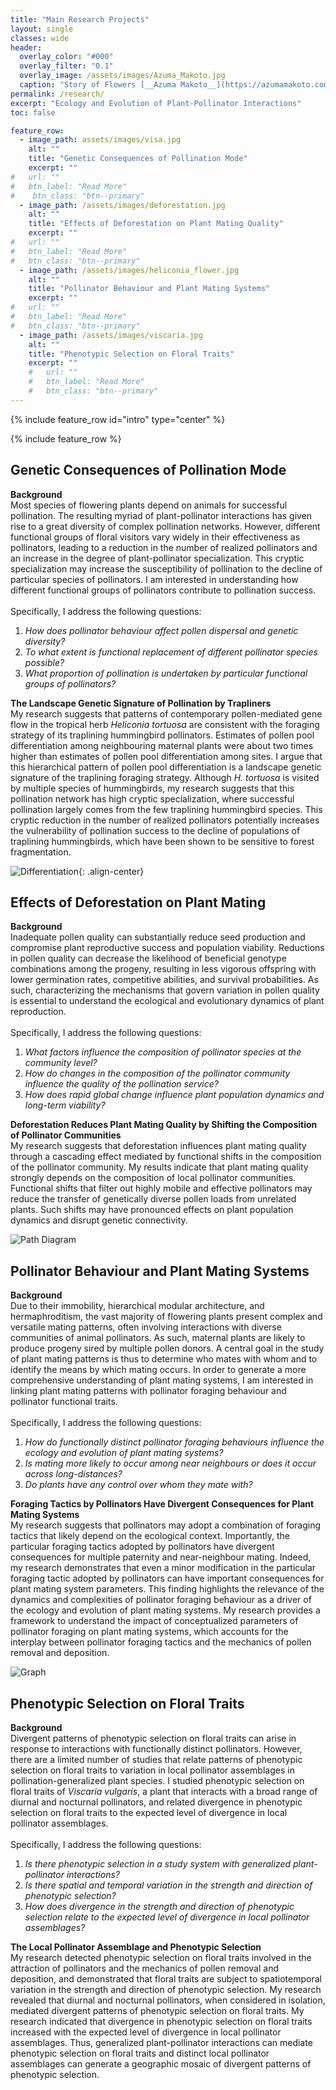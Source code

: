 ```yaml
---
title: "Main Research Projects"
layout: single
classes: wide
header:
  overlay_color: "#000"
  overlay_filter: "0.1"
  overlay_image: /assets/images/Azuma_Makoto.jpg
  caption: "Story of Flowers [__Azuma Makoto__](https://azumamakoto.com/1669/)"
permalink: /research/
excerpt: "Ecology and Evolution of Plant-Pollinator Interactions"
toc: false

feature_row:
  - image_path: assets/images/visa.jpg
    alt: ""
    title: "Genetic Consequences of Pollination Mode"
    excerpt: ""
#   url: ""
#   btn_label: "Read More"
#    btn_class: "btn--primary"
  - image_path: /assets/images/deforestation.jpg
    alt: ""
    title: "Effects of Deforestation on Plant Mating Quality"
    excerpt: ""
#   url: ""
#   btn_label: "Read More"
#   btn_class: "btn--primary"
  - image_path: /assets/images/heliconia_flower.jpg
    alt: ""
    title: "Pollinator Behaviour and Plant Mating Systems"
    excerpt: ""
#   url: ""
#   btn_label: "Read More"
#   btn_class: "btn--primary"
  - image_path: /assets/images/viscaria.jpg
    alt: ""
    title: "Phenotypic Selection on Floral Traits"
    excerpt: ""
    #   url: ""
    #   btn_label: "Read More"
    #   btn_class: "btn--primary"
---
```


{% include feature_row id="intro" type="center" %}

{% include feature_row %}

## Genetic Consequences of Pollination Mode

__Background__
<br>
Most species of flowering plants depend on animals for successful pollination. The resulting myriad of plant-pollinator interactions has given rise to a great diversity of complex pollination networks. However, different functional groups of floral visitors vary widely in their effectiveness as pollinators, leading to a reduction in the number of realized pollinators and an increase in the degree of plant-pollinator specialization. This cryptic specialization may increase the susceptibility of pollination to the decline of particular species of pollinators. I am interested in understanding how different functional groups of pollinators contribute to pollination success.
<br><br>
Specifically, I address the following questions:

1. _How does pollinator behaviour affect pollen dispersal and genetic diversity?_
2. _To what extent is functional replacement of different pollinator species possible?_
3. _What proportion of pollination is undertaken by particular functional groups of pollinators?_

__The Landscape Genetic Signature of Pollination by Trapliners__
<br>
My research suggests that patterns of contemporary pollen-mediated gene flow in the tropical herb _Heliconia tortuosa_ are consistent with the foraging strategy of its traplining hummingbird pollinators. Estimates of pollen pool differentiation among neighbouring maternal plants were about two times higher than estimates of pollen pool differentiation among sites. I argue that this hierarchical pattern of pollen pool differentiation is a landscape genetic signature of the traplining foraging strategy. Although _H. tortuosa_ is visited by multiple species of hummingbirds, my research suggests that this pollination network has high cryptic specialization, where successful pollination largely comes from the few traplining hummingbird species. This cryptic reduction in the number of realized pollinators potentially increases the vulnerability of pollination success to the decline of populations of traplining hummingbirds, which have been shown to be sensitive to forest fragmentation.

![Differentiation](/assets/images/chapter_1.png){: .align-center}

## Effects of Deforestation on Plant Mating

__Background__
<br>
Inadequate pollen quality can substantially reduce seed production and compromise plant reproductive success and population viability. Reductions in pollen quality can decrease the likelihood of beneficial genotype combinations among the progeny, resulting in less vigorous offspring with lower germination rates, competitive abilities, and survival probabilities. As such, characterizing the mechanisms that govern variation in pollen quality is essential to understand the ecological and evolutionary dynamics of plant reproduction.
<br><br>
Specifically, I address the following questions:
<br>
1. _What factors influence the composition of pollinator species at the community level?_
2. _How do changes in the composition of the pollinator community influence the quality of the pollination service?_
3. _How does rapid global change influence plant population dynamics and long-term viability?_

__Deforestation Reduces Plant Mating Quality by Shifting the Composition of Pollinator Communities__
<br>
My research suggests that deforestation influences plant mating quality through a cascading effect mediated by functional shifts in the composition of the pollinator community. My results indicate that plant mating quality strongly depends on the composition of local pollinator communities. Functional shifts that filter out highly mobile and effective pollinators may reduce the transfer of genetically diverse pollen loads from unrelated plants. Such shifts may have pronounced effects on plant population dynamics and disrupt genetic connectivity.

![Path Diagram](/assets/images/chapter_2.jpg)

## Pollinator Behaviour and Plant Mating Systems

__Background__
<br>
Due to their immobility, hierarchical modular architecture, and hermaphroditism, the vast majority of flowering plants present complex and versatile mating patterns, often involving interactions with diverse communities of animal pollinators. As such, maternal plants are likely to produce progeny sired by multiple pollen donors. A central goal in the study of plant mating patterns is thus to determine who mates with whom and to identify the means by which mating occurs. In order to generate a more comprehensive understanding of plant mating systems, I am interested in linking plant mating patterns with pollinator foraging behaviour and pollinator functional traits.
<br><br>
Specifically, I address the following questions:
<br>
1. _How do functionally distinct pollinator foraging behaviours influence the ecology and evolution of plant mating systems?_
2. _Is mating more likely to occur among near neighbours or does it occur across long-distances?_
3. _Do plants have any control over whom they mate with?_

__Foraging Tactics by Pollinators Have Divergent Consequences for Plant Mating Systems__
<br>
My research suggests that pollinators may adopt a combination of foraging tactics that likely depend on the ecological context. Importantly, the particular foraging tactics adopted by pollinators have divergent consequences for multiple paternity and near-neighbour mating. Indeed, my research demonstrates that even a minor modification in the particular foraging tactic adopted by pollinators can have important consequences for plant mating system parameters. This finding highlights the relevance of the dynamics and complexities of pollinator foraging behaviour as a driver of the ecology and evolution of plant mating systems. My research provides a framework to understand the impact of conceptualized parameters of pollinator foraging on plant mating systems, which accounts for the interplay between pollinator foraging tactics and the mechanics of pollen removal and deposition.

![Graph](/assets/images/chapter_3.jpg)

## Phenotypic Selection on Floral Traits

__Background__
<br>
Divergent patterns of phenotypic selection on floral traits can arise in response to interactions with functionally distinct pollinators. However, there are a limited number of studies that relate patterns of phenotypic selection on floral traits to variation in local pollinator assemblages in pollination-generalized plant species. I studied phenotypic selection on floral traits of _Viscaria vulgaris_, a plant that interacts with a broad range of diurnal and nocturnal pollinators, and related divergence in phenotypic selection on floral traits to the expected level of divergence in local pollinator assemblages.
<br><br>
Specifically, I address the following questions:
<br>
1. _Is there phenotypic selection in a study system with generalized plant-pollinator interactions?_
2. _Is there spatial and temporal variation in the strength and direction of phenotypic selection?_
3. _How does divergence in the strength and direction of phenotypic selection relate to the expected level of divergence in local pollinator assemblages?_

__The Local Pollinator Assemblage and Phenotypic Selection__
<br>
My research detected phenotypic selection on floral traits involved in the attraction of pollinators and the mechanics of pollen removal and deposition, and demonstrated that floral traits are subject to spatiotemporal variation in the strength and direction of phenotypic selection. My research revealed that diurnal and nocturnal pollinators, when considered in isolation, mediated divergent patterns of phenotypic selection on floral traits. My research indicated that divergence in phenotypic selection on floral traits increased with the expected level of divergence in local pollinator assemblages. Thus, generalized plant-pollinator interactions can mediate phenotypic selection on floral traits and distinct local pollinator assemblages can generate a geographic mosaic of divergent patterns of phenotypic selection.
